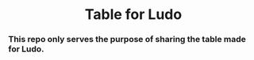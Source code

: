 <div align="center">

# Table for Ludo

</div>

### This repo only serves the purpose of sharing the table made for Ludo.
